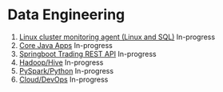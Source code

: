 # Data Engineering 
1. [Linux cluster monitoring agent (Linux and SQL)](./linux_sql) In-progress
2. [Core Java Apps](./core_java) In-progress
3. [Springboot Trading REST API](./springboot) In-progress
4. [Hadoop/Hive](./hadoop) In-progress
5. [PySpark/Python](./spark) In-progress
6. [Cloud/DevOps](./cloud_devops) In-progress

